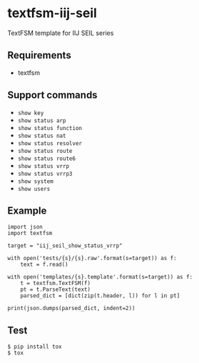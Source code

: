 # textfsm-iij-seil

TextFSM template for IIJ SEIL series

## Requirements

* textfsm

## Support commands

* `show key`
* `show status arp`
* `show status function`
* `show status nat`
* `show status resolver`
* `show status route`
* `show status route6`
* `show status vrrp`
* `show status vrrp3`
* `show system`
* `show users`

## Example

```
import json
import textfsm

target = "iij_seil_show_status_vrrp"

with open('tests/{s}/{s}.raw'.format(s=target)) as f:
    text = f.read()

with open('templates/{s}.template'.format(s=target)) as f:
    t = textfsm.TextFSM(f)
    pt = t.ParseText(text)
    parsed_dict = [dict(zip(t.header, l)) for l in pt]

print(json.dumps(parsed_dict, indent=2))
```

## Test

```
$ pip install tox
$ tox
```
